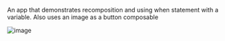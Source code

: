 An app that demonstrates recomposition and using when statement with a variable. Also uses an image as a button composable

![image](https://github.com/YuvrajPaiKhot/android-studio-projects/assets/102202216/15ead04d-cd77-40b2-b4f7-dd929586dedc)
